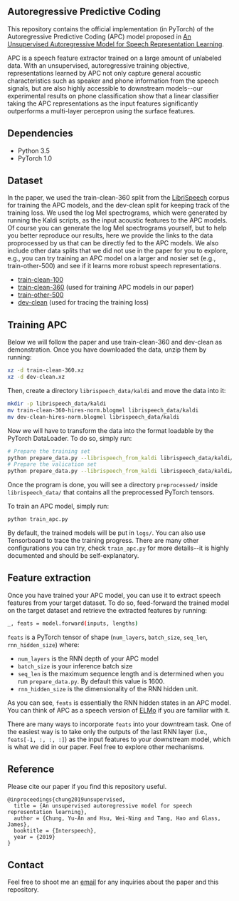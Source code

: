 ## Autoregressive Predictive Coding
This repository contains the official implementation (in PyTorch) of the Autoregressive Predictive Coding (APC) model proposed in [An Unsupervised Autoregressive Model for Speech Representation Learning](https://arxiv.org/abs/1904.03240).

APC is a speech feature extractor trained on a large amount of unlabeled data. With an unsupervised, autoregressive training objective, representations learned by APC not only capture general acoustic characteristics such as speaker and phone information from the speech signals, but are also highly accessible to downstream models--our experimental results on phone classification show that a linear classifier taking the APC representations as the input features significantly outperforms a multi-layer percepron using the surface features.

## Dependencies
* Python 3.5
* PyTorch 1.0

## Dataset
In the paper, we used the train-clean-360 split from the [LibriSpeech](http://www.openslr.org/12/) corpus for training the APC models, and the dev-clean split for keeping track of the training loss. We used the log Mel spectrograms, which were generated by running the Kaldi scripts, as the input acoustic features to the APC models. Of course you can generate the log Mel spectrograms yourself, but to help you better reproduce our results, here we provide the links to the data proprocessed by us that can be directly fed to the APC models. We also include other data splits that we did not use in the paper for you to explore, e.g., you can try training an APC model on a larger and nosier set (e.g., train-other-500) and see if it learns more robust speech representations.
* [train-clean-100](https://www.dropbox.com/s/kl6ivulhucukdz1/train-clean-100.xz?dl=0)
* [train-clean-360](https://www.dropbox.com/s/0hzg2momellrpoj/train-clean-360.xz?dl=0) (used for training APC models in our paper)
* [train-other-500](https://www.dropbox.com/s/uy0aex30ufq2po8/train-other.xz?dl=0)
* [dev-clean](https://www.dropbox.com/s/4f1ypyowwmkfapx/dev-clean.xz?dl=0) (used for tracing the training loss)

## Training APC
Below we will follow the paper and use train-clean-360 and dev-clean as demonstration. Once you have downloaded the data, unzip them by running:
```bash
xz -d train-clean-360.xz
xz -d dev-clean.xz
```
Then, create a directory `librispeech_data/kaldi` and move the data into it:
```bash
mkdir -p librispeech_data/kaldi
mv train-clean-360-hires-norm.blogmel librispeech_data/kaldi
mv dev-clean-hires-norm.blogmel librispeech_data/kaldi
```
Now we will have to transform the data into the format loadable by the PyTorch DataLoader. To do so, simply run:
```bash
# Prepare the training set
python prepare_data.py --librispeech_from_kaldi librispeech_data/kaldi/train-clean-360-hires-norm.blogmel --save_dir librispeech_data/preprocessed/train-clean-360-hires-norm.blogmel
# Prepare the valication set
python prepare_data.py --librispeech_from_kaldi librispeech_data/kaldi/dev-clean-hires-norm.blogmel --save_dir librispeech_data/preprocessed/dev-clean-hires-norm-blogmel
```
Once the program is done, you will see a directory `preprocessed/` inside `librispeech_data/` that contains all the preprocessed PyTorch tensors.

To train an APC model, simply run:
```bash
python train_apc.py
```
By default, the trained models will be put in `logs/`. You can also use Tensorboard to trace the training progress. There are many other configurations you can try, check `train_apc.py` for more details--it is highly documented and should be self-explanatory.

## Feature extraction
Once you have trained your APC model, you can use it to extract speech features from your target dataset. To do so, feed-forward the trained model on the target dataset and retrieve the extracted features by running:
```bash
_, feats = model.forward(inputs, lengths)
```
`feats` is a PyTorch tensor of shape (`num_layers`, `batch_size`, `seq_len`, `rnn_hidden_size`) where:
- `num_layers` is the RNN depth of your APC model
- `batch_size` is your inference batch size
- `seq_len` is the maximum sequence length and is determined when you run `prepare_data.py`. By default this value is 1600.
- `rnn_hidden_size` is the dimensionality of the RNN hidden unit.

As you can see, `feats` is essentially the RNN hidden states in an APC model. You can think of APC as a speech version of [ELMo](https://www.aclweb.org/anthology/N18-1202) if you are familiar with it.

There are many ways to incorporate `feats` into your downtream task. One of the easiest way is to take only the outputs of the last RNN layer (i.e., `feats[-1, :, :, :]`) as the input features to your downstream model, which is what we did in our paper. Feel free to explore other mechanisms.

## Reference
Please cite our paper if you find this repository useful.
```
@inproceedings{chung2019unsupervised,
  title = {An unsupervised autoregressive model for speech representation learning},
  author = {Chung, Yu-An and Hsu, Wei-Ning and Tang, Hao and Glass, James},
  booktitle = {Interspeech},
  year = {2019}
}
```

## Contact
Feel free to shoot me an <a href="mailto:andyyuan@mit.edu">email</a> for any inquiries about the paper and this repository.
